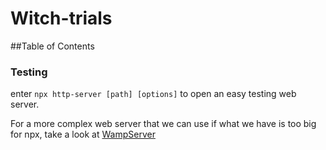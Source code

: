 # Witch-trials

##Table of Contents

### Testing
enter `npx http-server [path] [options]` to open an easy testing web server.

For a more complex web server that we can use if what we have is too big for npx, take a look at [WampServer](https://sourceforge.net/projects/wampserver/files/)
